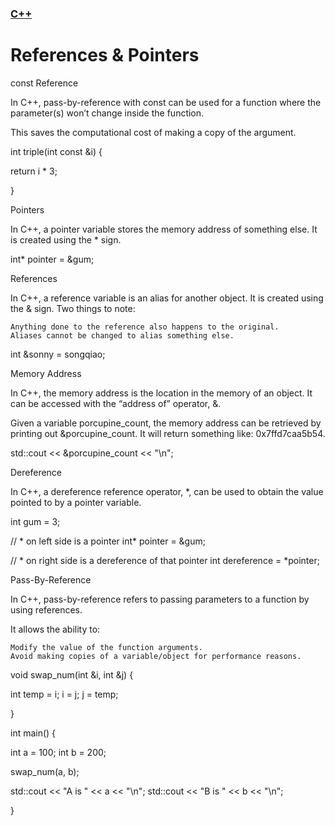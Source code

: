 ### [C++](../README.md)
# References & Pointers

const Reference

In C++, pass-by-reference with const can be used for a function where the parameter(s) won’t change inside the function.

This saves the computational cost of making a copy of the argument.

int triple(int const &i) {

  return i * 3;

}

Pointers

In C++, a pointer variable stores the memory address of something else. It is created using the * sign.

int* pointer = &gum;

References

In C++, a reference variable is an alias for another object. It is created using the & sign. Two things to note:

    Anything done to the reference also happens to the original.
    Aliases cannot be changed to alias something else.

int &sonny = songqiao;

Memory Address

In C++, the memory address is the location in the memory of an object. It can be accessed with the “address of” operator, &.

Given a variable porcupine_count, the memory address can be retrieved by printing out &porcupine_count. It will return something like: 0x7ffd7caa5b54.

std::cout << &porcupine_count << "\n";

Dereference

In C++, a dereference reference operator, *, can be used to obtain the value pointed to by a pointer variable.

int gum = 3;

// * on left side is a pointer
int* pointer = &gum;

// * on right side is a dereference of that pointer
int dereference = *pointer;

Pass-By-Reference

In C++, pass-by-reference refers to passing parameters to a function by using references.

It allows the ability to:

    Modify the value of the function arguments.
    Avoid making copies of a variable/object for performance reasons.

void swap_num(int &i, int &j) {

  int temp = i;
  i = j;
  j = temp;

}

int main() {

  int a = 100;
  int b = 200;

  swap_num(a, b);

  std::cout << "A is " << a << "\n";
  std::cout << "B is " << b << "\n";

}
